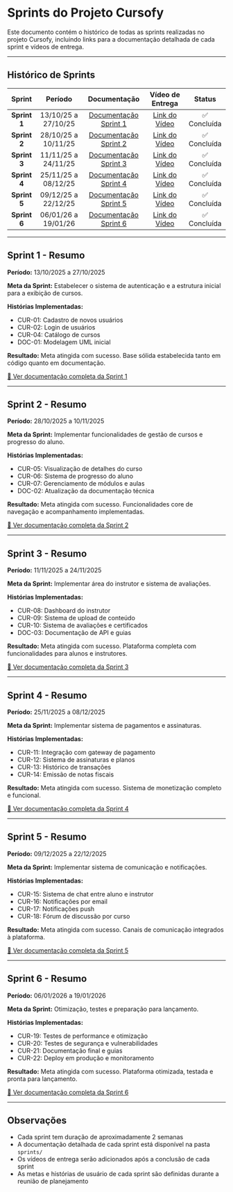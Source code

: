 # Sprints do Projeto Cursofy

Este documento contém o histórico de todas as sprints realizadas no projeto Cursofy, incluindo links para a documentação detalhada de cada sprint e vídeos de entrega.

---

## Histórico de Sprints

| Sprint | Período | Documentação | Vídeo de Entrega | Status |
| :---: | :---: | :---: | :---: | :---: |
| **Sprint 1** | 13/10/25 a 27/10/25 | [Documentação Sprint 1](./SPRINT_1.md) | [Link do Vídeo](https://youtube.com/exemplo) | ✅ Concluída |
| **Sprint 2** | 28/10/25 a 10/11/25 | [Documentação Sprint 2](./SPRINT_2.md) | [Link do Vídeo](https://youtube.com/exemplo) | ✅ Concluída |
| **Sprint 3** | 11/11/25 a 24/11/25 | [Documentação Sprint 3](./SPRINT_3.md) | [Link do Vídeo](https://youtube.com/exemplo) | ✅ Concluída |
| **Sprint 4** | 25/11/25 a 08/12/25 | [Documentação Sprint 4](./SPRINT_4.md) | [Link do Vídeo](https://youtube.com/exemplo) | ✅ Concluída |
| **Sprint 5** | 09/12/25 a 22/12/25 | [Documentação Sprint 5](./SPRINT_5.md) | [Link do Vídeo](https://youtube.com/exemplo) | ✅ Concluída |
| **Sprint 6** | 06/01/26 a 19/01/26 | [Documentação Sprint 6](./SPRINT_6.md) | [Link do Vídeo](https://youtube.com/exemplo) | ✅ Concluída |

---

## Sprint 1 - Resumo

**Período:** 13/10/2025 a 27/10/2025

**Meta da Sprint:** Estabelecer o sistema de autenticação e a estrutura inicial para a exibição de cursos.

**Histórias Implementadas:**
- CUR-01: Cadastro de novos usuários
- CUR-02: Login de usuários
- CUR-04: Catálogo de cursos
- DOC-01: Modelagem UML inicial

**Resultado:** Meta atingida com sucesso. Base sólida estabelecida tanto em código quanto em documentação.

[📄 Ver documentação completa da Sprint 1](./sprints/SPRINT_1.md)

---

## Sprint 2 - Resumo

**Período:** 28/10/2025 a 10/11/2025

**Meta da Sprint:** Implementar funcionalidades de gestão de cursos e progresso do aluno.

**Histórias Implementadas:**
- CUR-05: Visualização de detalhes do curso
- CUR-06: Sistema de progresso do aluno
- CUR-07: Gerenciamento de módulos e aulas
- DOC-02: Atualização da documentação técnica

**Resultado:** Meta atingida com sucesso. Funcionalidades core de navegação e acompanhamento implementadas.

[📄 Ver documentação completa da Sprint 2](./SPRINT_2.md)

---

## Sprint 3 - Resumo

**Período:** 11/11/2025 a 24/11/2025

**Meta da Sprint:** Implementar área do instrutor e sistema de avaliações.

**Histórias Implementadas:**
- CUR-08: Dashboard do instrutor
- CUR-09: Sistema de upload de conteúdo
- CUR-10: Sistema de avaliações e certificados
- DOC-03: Documentação de API e guias

**Resultado:** Meta atingida com sucesso. Plataforma completa com funcionalidades para alunos e instrutores.

[📄 Ver documentação completa da Sprint 3](./SPRINT_3.md)

---

## Sprint 4 - Resumo

**Período:** 25/11/2025 a 08/12/2025

**Meta da Sprint:** Implementar sistema de pagamentos e assinaturas.

**Histórias Implementadas:**
- CUR-11: Integração com gateway de pagamento
- CUR-12: Sistema de assinaturas e planos
- CUR-13: Histórico de transações
- CUR-14: Emissão de notas fiscais

**Resultado:** Meta atingida com sucesso. Sistema de monetização completo e funcional.

[📄 Ver documentação completa da Sprint 4](./SPRINT_4.md)

---

## Sprint 5 - Resumo

**Período:** 09/12/2025 a 22/12/2025

**Meta da Sprint:** Implementar sistema de comunicação e notificações.

**Histórias Implementadas:**
- CUR-15: Sistema de chat entre aluno e instrutor
- CUR-16: Notificações por email
- CUR-17: Notificações push
- CUR-18: Fórum de discussão por curso

**Resultado:** Meta atingida com sucesso. Canais de comunicação integrados à plataforma.

[📄 Ver documentação completa da Sprint 5](./SPRINT_5.md)

---

## Sprint 6 - Resumo

**Período:** 06/01/2026 a 19/01/2026

**Meta da Sprint:** Otimização, testes e preparação para lançamento.

**Histórias Implementadas:**
- CUR-19: Testes de performance e otimização
- CUR-20: Testes de segurança e vulnerabilidades
- CUR-21: Documentação final e guias
- CUR-22: Deploy em produção e monitoramento

**Resultado:** Meta atingida com sucesso. Plataforma otimizada, testada e pronta para lançamento.

[📄 Ver documentação completa da Sprint 6](./SPRINT_6.md)

---

## Observações

- Cada sprint tem duração de aproximadamente 2 semanas
- A documentação detalhada de cada sprint está disponível na pasta `sprints/`
- Os vídeos de entrega serão adicionados após a conclusão de cada sprint
- As metas e histórias de usuário de cada sprint são definidas durante a reunião de planejamento
